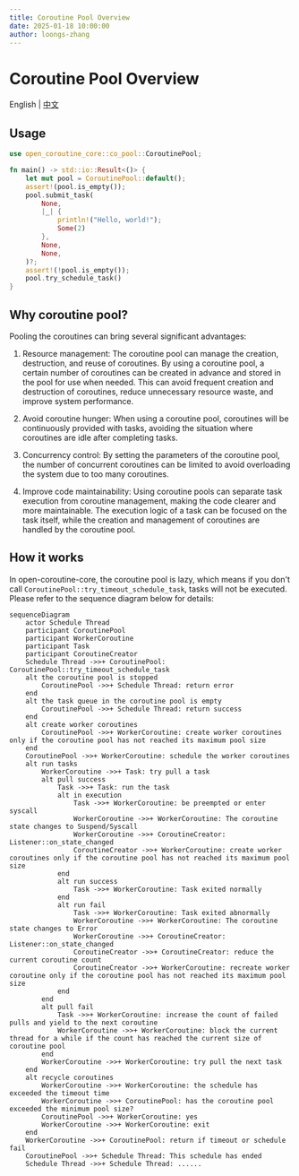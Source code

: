 ```yaml
---
title: Coroutine Pool Overview
date: 2025-01-18 10:00:00
author: loongs-zhang
---
```


# Coroutine Pool Overview

English | [中文](../cn/coroutine-pool.md)

## Usage

```rust
use open_coroutine_core::co_pool::CoroutinePool;

fn main() -> std::io::Result<()> {
    let mut pool = CoroutinePool::default();
    assert!(pool.is_empty());
    pool.submit_task(
        None,
        |_| {
            println!("Hello, world!");
            Some(2)
        },
        None,
        None,
    )?;
    assert!(!pool.is_empty());
    pool.try_schedule_task()
}
```

## Why coroutine pool?

Pooling the coroutines can bring several significant advantages:

1. Resource management: The coroutine pool can manage the creation, destruction, and reuse of coroutines. By using a
   coroutine pool, a certain number of coroutines can be created in advance and stored in the pool for use when needed.
   This can avoid frequent creation and destruction of coroutines, reduce unnecessary resource waste, and improve system
   performance.

2. Avoid coroutine hunger: When using a coroutine pool, coroutines will be continuously provided with tasks, avoiding
   the situation where coroutines are idle after completing tasks.

3. Concurrency control: By setting the parameters of the coroutine pool, the number of concurrent coroutines can be
   limited to avoid overloading the system due to too many coroutines.

4. Improve code maintainability: Using coroutine pools can separate task execution from coroutine management, making the
   code clearer and more maintainable. The execution logic of a task can be focused on the task itself, while the
   creation and management of coroutines are handled by the coroutine pool.

## How it works

In open-coroutine-core, the coroutine pool is lazy, which means if you don't call
`CoroutinePool::try_timeout_schedule_task`, tasks will not be executed. Please refer to the sequence diagram below for
details:

```mermaid
sequenceDiagram
    actor Schedule Thread
    participant CoroutinePool
    participant WorkerCoroutine
    participant Task
    participant CoroutineCreator
    Schedule Thread ->>+ CoroutinePool: CoroutinePool::try_timeout_schedule_task
    alt the coroutine pool is stopped
        CoroutinePool ->>+ Schedule Thread: return error
    end
    alt the task queue in the coroutine pool is empty
        CoroutinePool ->>+ Schedule Thread: return success
    end
    alt create worker coroutines
        CoroutinePool ->>+ WorkerCoroutine: create worker coroutines only if the coroutine pool has not reached its maximum pool size
    end
    CoroutinePool ->>+ WorkerCoroutine: schedule the worker coroutines
    alt run tasks
        WorkerCoroutine ->>+ Task: try pull a task
        alt pull success
            Task ->>+ Task: run the task
            alt in execution
                Task ->>+ WorkerCoroutine: be preempted or enter syscall
                WorkerCoroutine ->>+ WorkerCoroutine: The coroutine state changes to Suspend/Syscall
                WorkerCoroutine ->>+ CoroutineCreator: Listener::on_state_changed
                CoroutineCreator ->>+ WorkerCoroutine: create worker coroutines only if the coroutine pool has not reached its maximum pool size
            end
            alt run success
                Task ->>+ WorkerCoroutine: Task exited normally
            end
            alt run fail
                Task ->>+ WorkerCoroutine: Task exited abnormally
                WorkerCoroutine ->>+ WorkerCoroutine: The coroutine state changes to Error
                WorkerCoroutine ->>+ CoroutineCreator: Listener::on_state_changed
                CoroutineCreator ->>+ CoroutineCreator: reduce the current coroutine count
                CoroutineCreator ->>+ WorkerCoroutine: recreate worker coroutine only if the coroutine pool has not reached its maximum pool size
            end
        end
        alt pull fail
            Task ->>+ WorkerCoroutine: increase the count of failed pulls and yield to the next coroutine
            WorkerCoroutine ->>+ WorkerCoroutine: block the current thread for a while if the count has reached the current size of coroutine pool
        end
        WorkerCoroutine ->>+ WorkerCoroutine: try pull the next task
    end
    alt recycle coroutines
        WorkerCoroutine ->>+ WorkerCoroutine: the schedule has exceeded the timeout time
        WorkerCoroutine ->>+ CoroutinePool: has the coroutine pool exceeded the minimum pool size?
        CoroutinePool ->>+ WorkerCoroutine: yes
        WorkerCoroutine ->>+ WorkerCoroutine: exit
    end
    WorkerCoroutine ->>+ CoroutinePool: return if timeout or schedule fail
    CoroutinePool ->>+ Schedule Thread: This schedule has ended
    Schedule Thread ->>+ Schedule Thread: ......
```
